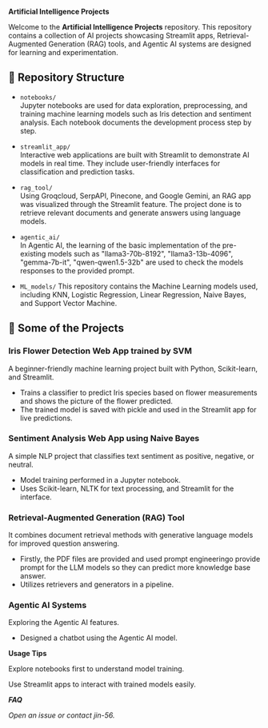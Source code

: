 **Artificial Intelligence Projects**

Welcome to the **Artificial Intelligence Projects** repository.
This repository contains a collection of AI projects showcasing Streamlit apps, Retrieval-Augmented Generation (RAG) tools, and Agentic AI systems are designed for learning and experimentation.


## 📂 Repository Structure

- `notebooks/`  
  Jupyter notebooks are used for data exploration, preprocessing, and training machine learning models such as Iris detection and sentiment analysis. Each notebook documents the development process step by step.

- `streamlit_app/`  
  Interactive web applications are built with Streamlit to demonstrate AI models in real time. They include user-friendly interfaces for classification and prediction tasks.

- `rag_tool/`  
  Using Groqcloud, SerpAPI, Pinecone, and Google Gemini, an RAG app was visualized through the Streamlit feature. The project done is to retrieve relevant documents and generate answers using language models.

- `agentic_ai/`  
  In Agentic AI, the learning of the basic implementation of the pre-existing models such as "llama3-70b-8192", "llama3-13b-4096", "gemma-7b-it", "qwen-qwen1.5-32b" are used to check the models responses to the provided prompt.
  
- `ML_models/`
  This repository contains the Machine Learning models used, including KNN, Logistic Regression, Linear Regression, Naive Bayes, and Support Vector Machine.
  

## 📝 Some of the Projects

### Iris Flower Detection Web App trained by SVM

A beginner-friendly machine learning project built with Python, Scikit-learn, and Streamlit.  
- Trains a classifier to predict Iris species based on flower measurements and shows the picture of the flower predicted.  
- The trained model is saved with pickle and used in the Streamlit app for live predictions.

### Sentiment Analysis Web App using Naive Bayes

A simple NLP project that classifies text sentiment as positive, negative, or neutral.  
- Model training performed in a Jupyter notebook.  
- Uses Scikit-learn, NLTK for text processing, and Streamlit for the interface.

### Retrieval-Augmented Generation (RAG) Tool

It combines document retrieval methods with generative language models for improved question answering.  
- Firstly, the PDF files are provided and used prompt engineeringo provide prompt for the LLM models so they can predict more knowledge base answer.  
- Utilizes retrievers and generators in a pipeline.

### Agentic AI Systems

Exploring the Agentic AI features.  
- Designed a chatbot using the Agentic AI model.


**Usage Tips**

Explore notebooks first to understand model training.

Use Streamlit apps to interact with trained models easily.

 ***FAQ***
 
 _Open an issue or contact jin-56._
  
